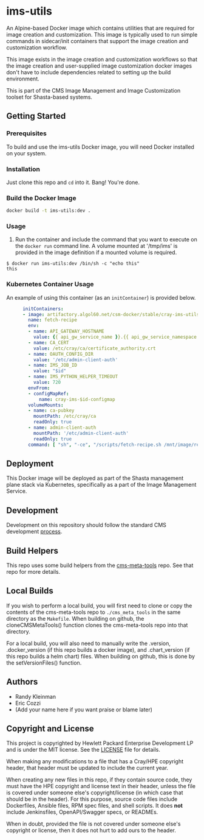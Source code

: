 # ims-utils
An Alpine-based Docker image which contains utilities that are required for
image creation and customization. This image is typically used to run simple
commands in sidecar/init containers that support the image creation and
customization workflow.

This image exists in the image creation and customization workflows so that
the image creation and user-supplied image customization docker images don't
have to include dependencies related to setting up the build environment.

This is part of the CMS Image Management and Image Customization
toolset for Shasta-based systems.

## Getting Started
### Prerequisites
To build and use the ims-utils Docker image, you will need Docker installed on
your system.

### Installation
Just clone this repo and `cd` into it. Bang! You're done.

### Build the Docker Image
```bash
docker build -t ims-utils:dev .
```

### Usage
1. Run the container and include the command that you want to execute on the
   `docker run` command line. A volume mounted at '/tmp/ims' is provided in the
   image definition if a mounted volume is required.
```
$ docker run ims-utils:dev /bin/sh -c "echo this"
this
```

### Kubernetes Container Usage
An example of using this container (as an `initContainer`) is provided below.

```yaml
      initContainers:
      - image: artifactory.algol60.net/csm-docker/stable/cray-ims-utils:2.7.0
        name: fetch-recipe
        env:
        - name: API_GATEWAY_HOSTNAME
          value: {{ api_gw_service_name }}.{{ api_gw_service_namespace }}.svc.cluster.local
        - name: CA_CERT
          value: /etc/cray/ca/certificate_authority.crt
        - name: OAUTH_CONFIG_DIR
          value: '/etc/admin-client-auth'
        - name: IMS_JOB_ID
          value: "$id"
        - name: IMS_PYTHON_HELPER_TIMEOUT
          value: 720
        envFrom:
        - configMapRef:
            name: cray-ims-$id-configmap
        volumeMounts:
        - name: ca-pubkey
          mountPath: /etc/cray/ca
          readOnly: true
        - name: admin-client-auth
          mountPath: '/etc/admin-client-auth'
          readOnly: true
        command: [ "sh", "-ce", "/scripts/fetch-recipe.sh /mnt/image/recipe $download_url" ]
```

## Deployment
This Docker image will be deployed as part of the Shasta management plane
stack via Kubernetes, specifically as a part of the Image Management Service.

## Development
Development on this repository should follow the standard CMS development
[process](https://connect.us.cray.com/confluence/x/fFGfBQ).

## Build Helpers
This repo uses some build helpers from the 
[cms-meta-tools](https://github.com/Cray-HPE/cms-meta-tools) repo. See that repo for more details.

## Local Builds
If you wish to perform a local build, you will first need to clone or copy the contents of the
cms-meta-tools repo to `./cms_meta_tools` in the same directory as the `Makefile`. When building
on github, the cloneCMSMetaTools() function clones the cms-meta-tools repo into that directory.

For a local build, you will also need to manually write the .version, .docker_version (if this repo
builds a docker image), and .chart_version (if this repo builds a helm chart) files. When building
on github, this is done by the setVersionFiles() function.

## Authors
* Randy Kleinman
* Eric Cozzi
* (Add your name here if you want praise or blame later)

## Copyright and License
This project is copyrighted by Hewlett Packard Enterprise Development LP and is under the MIT
license. See the [LICENSE](LICENSE) file for details.

When making any modifications to a file that has a Cray/HPE copyright header, that header
must be updated to include the current year.

When creating any new files in this repo, if they contain source code, they must have
the HPE copyright and license text in their header, unless the file is covered under
someone else's copyright/license (in which case that should be in the header). For this
purpose, source code files include Dockerfiles, Ansible files, RPM spec files, and shell
scripts. It does **not** include Jenkinsfiles, OpenAPI/Swagger specs, or READMEs.

When in doubt, provided the file is not covered under someone else's copyright or license, then
it does not hurt to add ours to the header.
